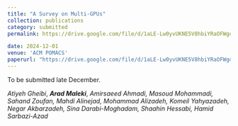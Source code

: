 ```yaml
---
title: "A Survey on Multi-GPUs"
collection: publications
category: submitted
permalink: https://drive.google.com/file/d/1aLE-Lw0yvUKNE5V8hbiYRaOFWgdNvlGU/view?usp=sharing

date: 2024-12-01
venue: 'ACM POMACS'
paperurl: "https://drive.google.com/file/d/1aLE-Lw0yvUKNE5V8hbiYRaOFWgdNvlGU/view?usp=sharing"
---
```

To be submitted late December.

*Atiyeh Gheibi*, ***Arad Maleki***, *Amirsaeed Ahmadi, Masoud Mohammadi, Sahand Zoufan, Mahdi Alinejad, Mohammad
Alizadeh, Komeil Yahyazadeh, Negar Akbarzadeh, Sina Darabi-Moghadam, Shaahin Hessabi, Hamid Sarbazi-Azad*